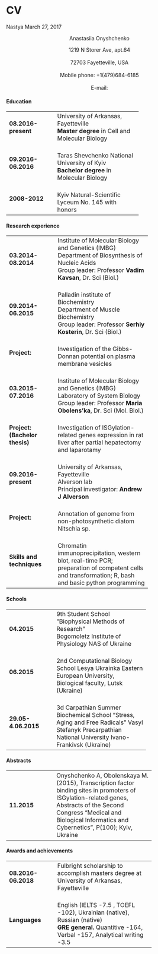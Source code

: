 CV
================
Nastya
March 27, 2017

<p style="text-align: center;"> Anastasiia Onyshchenko </p>
<center> 1219 N Storer Ave, apt.64 </center><br>
<center> 72703 Fayetteville, USA </center> <br>
<center> Mobile phone: +1(479)684-6185 </center><br>
<center> E-mail: <onyshchenko.ana@gmail.com> </center>

#### **Education**

<table style="width:71%;">
<colgroup>
<col width="25%" />
<col width="45%" />
</colgroup>
<tbody>
<tr class="odd">
<td><strong>08.2016-present</strong></td>
<td>University of Arkansas, Fayetteville <br><strong>Master degree</strong> in Cell and Molecular Biology</td>
</tr>
<tr class="even">
<td><strong>09.2016-06.2016</strong></td>
<td><br>Taras Shevchenko National University of Kyiv <br><strong>Bachelor degree</strong> in Molecular Biology</td>
</tr>
<tr class="odd">
<td><strong>2008-2012</strong></td>
<td><br>Kyiv Natural-Scientific Lyceum No. 145 with honors</td>
</tr>
</tbody>
</table>

#### **Research experience**

<table style="width:76%;">
<colgroup>
<col width="25%" />
<col width="51%" />
</colgroup>
<tbody>
<tr class="odd">
<td><strong>03.2014-08.2014</strong></td>
<td>Institute of Molecular Biology and Genetics (IMBG)<br> Department of Biosynthesis of Nucleic Acids <br> Group leader: Professor <strong>Vadim Kavsan</strong>, Dr. Sci (Biol.)</td>
</tr>
<tr class="even">
<td><strong>09.2014-06.2015</strong></td>
<td><br>Palladin institute of Biochemistry<br>Department of Muscle Biochemistry <br> Group leader: Professor <strong>Serhiy Kosterin</strong>, Dr. Sci (Biol.)</td>
</tr>
<tr class="odd">
<td><strong>Project:</strong></td>
<td><br>Investigation of the Gibbs-Donnan potential on plasma <br>membrane vesicles</td>
</tr>
<tr class="even">
<td><strong>03.2015-07.2016</strong></td>
<td><br>Institute of Molecular Biology and Genetics (IMBG)<br> Laboratory of System Biology <br> Group leader: Professor <strong>Maria Obolens’ka</strong>, Dr. Sci (Mol. Biol.)</td>
</tr>
<tr class="odd">
<td><strong>Project:<br>(Bachelor thesis)</strong></td>
<td><br>Investigation of ISGylation-related genes expression in rat liver after partial hepatectomy and laparotamy</td>
</tr>
<tr class="even">
<td><strong>09.2016-present</strong></td>
<td><br> University of Arkansas, Fayetteville <br> Alverson lab <br> Principal investigator: <strong>Andrew J Alverson</strong></td>
</tr>
<tr class="odd">
<td><strong>Project:</strong></td>
<td><br> Annotation of genome from non-photosynthetic diatom Nitschia sp.</td>
</tr>
<tr class="even">
<td><strong>Skills and techniques</strong></td>
<td><br> Chromatin immunoprecipitation, western blot, real-time PCR; preparation of competent cells and transformation; R, bash and basic python programming</td>
</tr>
</tbody>
</table>

#### **Schools**

<table style="width:75%;">
<colgroup>
<col width="25%" />
<col width="50%" />
</colgroup>
<tbody>
<tr class="odd">
<td><strong>04.2015</strong></td>
<td>9th Student School &quot;Biophysical Methods of Research&quot; <br>Bogomoletz Institute of Physiology NAS of Ukraine</td>
</tr>
<tr class="even">
<td><strong>06.2015</strong></td>
<td><br> 2nd Computational Biology School Lesya Ukrainka Eastern European University, Biological faculty, Lutsk (Ukraine)</td>
</tr>
<tr class="odd">
<td><strong>29.05-4.06.2015</strong></td>
<td><br>3d Carpathian Summer Biochemical School “Stress, Aging and Free Radicals” Vasyl Stefanyk Precarpathian National University Ivano-Frankivsk (Ukraine)</td>
</tr>
</tbody>
</table>

#### **Abstracts**

<table style="width:78%;">
<colgroup>
<col width="25%" />
<col width="52%" />
</colgroup>
<tbody>
<tr class="odd">
<td><strong>11.2015</strong></td>
<td>Onyshchenko A, Obolenskaya M. (2015), Transcription factor binding sites in promoters of ISGylation-related genes, Abstracts of the Second Congress “Medical and Biological Informatics and Cybernetics”, P(100); Kyiv, Ukraine</td>
</tr>
</tbody>
</table>

#### **Awards and achievements**

<table style="width:78%;">
<colgroup>
<col width="25%" />
<col width="52%" />
</colgroup>
<tbody>
<tr class="odd">
<td><strong>08.2016-06.2018</strong></td>
<td>Fulbright scholarship to accomplish masters degree at University of Arkansas, Fayetteville</td>
</tr>
<tr class="even">
<td><strong>Languages</strong></td>
<td><br>English (IELTS -7.5 , TOEFL -102), Ukrainian (native), Russian (native)<br> <strong>GRE general.</strong> Quantitive -164, Verbal -157, Analytical writing -3.5</td>
</tr>
</tbody>
</table>

<br><br>
